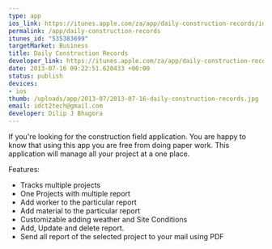 ```yaml
--- 
type: app
ios_link: https://itunes.apple.com/za/app/daily-construction-records/id535383699?mt=8
permalink: /app/daily-construction-records
itunes_id: "535383699"
targetMarket: Business
title: Daily Construction Records
developer_link: https://itunes.apple.com/za/app/daily-construction-records/id535383699?mt=8
date: 2013-07-16 09:22:51.620433 +00:00
status: publish
devices: 
- ios
thumb: /uploads/app/2013-07/2013-07-16-daily-construction-records.jpg
email: idct2tech@gmail.com
developer: Dilip J Bhagora
---
```


If you're looking for the construction field application. You are happy to know that using this app you are free from doing paper work. This application will manage all your project at a one place.

Features: 
- Tracks multiple projects 
- One Projects with multiple report
- Add worker to the particular report
- Add material to the particular report
- Customizable adding weather and Site Conditions 
- Add, Update and delete report.
- Send all report of the selected project to your mail using PDF
